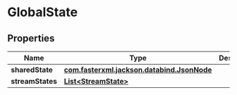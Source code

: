 

# GlobalState


## Properties

| Name | Type | Description | Notes |
|------------ | ------------- | ------------- | -------------|
|**sharedState** | [**com.fasterxml.jackson.databind.JsonNode**](com.fasterxml.jackson.databind.JsonNode.md) |  |  [optional] |
|**streamStates** | [**List&lt;StreamState&gt;**](StreamState.md) |  |  |



